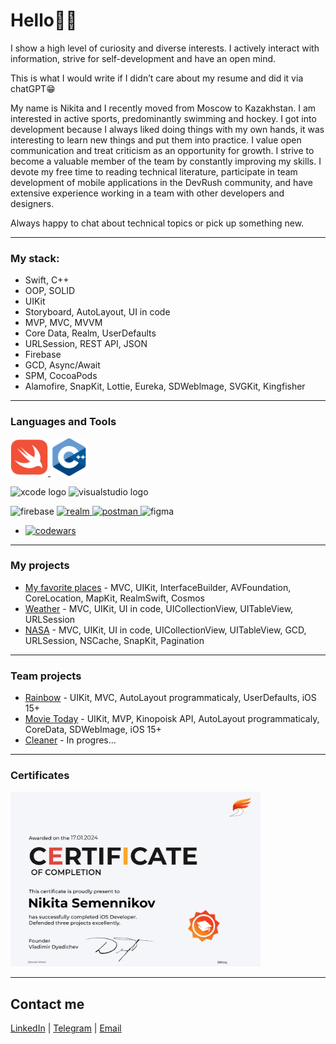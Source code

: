 # Hello✌🏼

I show a high level of curiosity and diverse interests. I actively interact with information, strive for self-development and have an open mind.

This is what I would write if I didn’t care about my resume and did it via chatGPT😁

My name is Nikita and I recently moved from Moscow to Kazakhstan. I am interested in active sports, predominantly swimming and hockey.
I got into development because I always liked doing things with my own hands, it was interesting to learn new things and put them into practice. I value open communication and treat criticism as an opportunity for growth. I strive to become a valuable member of the team by constantly improving my skills.
I devote my free time to reading technical literature, participate in team development of mobile applications in the DevRush community, and have extensive experience working in a team with other developers and designers.

Always happy to chat about technical topics or pick up something new.

---

### My stack:

* Swift, C++
* OOP, SOLID
* UIKit
* Storyboard, AutoLayout, UI in code
* MVP, MVC, MVVM
* Core Data, Realm, UserDefaults
* URLSession, REST API, JSON
* Firebase
* GCD, Async/Await
* SPM, CocoaPods
* Alamofire, SnapKit, Lottie, Eureka, SDWeblmage, SVGKit, Kingfisher

---

### Languages and Tools

<a href="https://developer.apple.com/swift/" target="_blank" rel="noreferrer"> <img src="https://raw.githubusercontent.com/devicons/devicon/master/icons/swift/swift-original.svg" alt="swift" width="60" height="60"/> </a> <a href="https://www.w3schools.com/cpp/" target="_blank" rel="noreferrer"> <img src="https://raw.githubusercontent.com/devicons/devicon/master/icons/cplusplus/cplusplus-original.svg" alt="cplusplus" width="60" height="60"/> </a>
<div align="left">
<img src="https://cdn.jsdelivr.net/gh/devicons/devicon/icons/xcode/xcode-original.svg" height="50" width="50" alt="xcode logo"/>
<img src="https://cdn.jsdelivr.net/gh/devicons/devicon/icons/visualstudio/visualstudio-plain.svg" height="50" width="50" alt="visualstudio logo"  />
</div> <p
<a href="https://firebase.google.com/" target="_blank" rel="noreferrer"> <img src="https://www.vectorlogo.zone/logos/firebase/firebase-icon.svg" alt="firebase" width="50" height="50"/>
<a href="https://realm.io/" target="_blank" rel="noreferrer"> <img src="https://raw.githubusercontent.com/bestofjs/bestofjs-webui/8665e8c267a0215f3159df28b33c365198101df5/public/logos/realm.svg" alt="realm" width="50" height="50"/> </a> 
<a href="https://postman.com" target="_blank" rel="noreferrer"> <img src="https://www.vectorlogo.zone/logos/getpostman/getpostman-icon.svg" alt="postman" width="50" height="50"/> </a <a href="https://www.figma.com/" target="_blank" rel="noreferrer"> <img src="https://www.vectorlogo.zone/logos/figma/figma-icon.svg" alt="figma" width="50" height="50"/> </a>

- [![codewars](https://www.codewars.com/users/SemennikovNA/badges/small)](https://www.codewars.com/users/SemennikovNA)

---

### My projects

* [My favorite places](https://github.com/SemennikovNA/My-favorite-places) - MVC, UIKit, InterfaceBuilder, AVFoundation, CoreLocation, MapKit, RealmSwift, Cosmos
* [Weather](https://github.com/SemennikovNA/Weather) - MVC, UIKit, UI in code, UICollectionView, UITableView, URLSession
* [NASA](https://github.com/SemennikovNA/NASA) - MVC, UIKit, UI in code, UICollectionView, UITableView, GCD, URLSession, NSCache, SnapKit, Pagination

---

### Team projects

* [Rainbow](https://github.com/SemennikovNA/Rainbow) - UIKit, MVC, AutoLayout programmaticaly, UserDefaults, iOS 15+
* [Movie Today](https://github.com/SemennikovNA/Movie-Today) - UIKit, MVP, Kinopoisk API, AutoLayout programmaticaly, CoreData, SDWebImage, iOS 15+
* [Cleaner](https://github.com/Nikita06122002/GleamHS) - In progres...

---

### Сertificates

  <img src="https://github.com/SemennikovNA/SemennikovNA/blob/main/SM004.jpeg" height="280" width="400"/>

---

## Contact me
[LinkedIn](https://www.linkedin.com/in/nikita-semennikov-73a020253/ "https://www.linkedin.com/in/nikita-semennikov-73a020253/") | [Telegram](https://t.me/NikitaAndreevich10 "@NikitaAndreevich10") | [Email](mailto:semennikovna@yandex.ru "semennikovna@yandex.ru")
